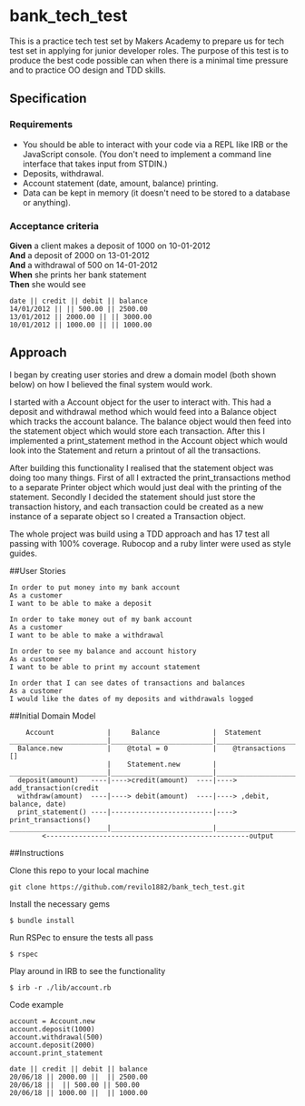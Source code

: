 # bank_tech_test

This is a practice tech test set by Makers Academy to prepare us for tech test set in applying for junior developer roles.  The purpose of this test is to produce the best code possible can when there is a minimal time pressure and to practice OO design and TDD skills.

## Specification

### Requirements

* You should be able to interact with your code via a REPL like IRB or the JavaScript console.  (You don't need to implement a command line interface that takes input from STDIN.)
* Deposits, withdrawal.
* Account statement (date, amount, balance) printing.
* Data can be kept in memory (it doesn't need to be stored to a database or anything).

### Acceptance criteria

**Given** a client makes a deposit of 1000 on 10-01-2012  
**And** a deposit of 2000 on 13-01-2012  
**And** a withdrawal of 500 on 14-01-2012  
**When** she prints her bank statement  
**Then** she would see

```
date || credit || debit || balance
14/01/2012 || || 500.00 || 2500.00
13/01/2012 || 2000.00 || || 3000.00
10/01/2012 || 1000.00 || || 1000.00
```

## Approach

I began by creating user stories and drew a domain model (both shown below) on how I believed the final system would work.

I started with a Account object for the user to interact with. This had a deposit and withdrawal method which would feed into a Balance object which tracks the account balance.  The balance object would then feed into the statement object which would store each transaction.  After this I implemented a print_statement method in the Account object which would look into the Statement and return a printout of all the transactions.

After building this functionality I realised that the statement object was doing too many things.  First of all I extracted the print_transactions method to a separate Printer object which would just deal with the printing of the statement.  Secondly I decided the statement should just store the transaction history, and each transaction could be created as a new instance of a separate object so I created a Transaction object.

The whole project was build using a TDD approach and has 17 test all passing with 100% coverage.  Rubocop and a ruby linter were used as style guides.

##User Stories

```
In order to put money into my bank account
As a customer
I want to be able to make a deposit
```

```
In order to take money out of my bank account
As a customer
I want to be able to make a withdrawal
```

```
In order to see my balance and account history
As a customer
I want to be able to print my account statement
```

```
In order that I can see dates of transactions and balances
As a customer
I would like the dates of my deposits and withdrawals logged
```



##Initial Domain Model

```
    Account             |     Balance             |  Statement
________________________|_________________________|____________________________
  Balance.new           |    @total = 0           |    @transactions []
                        |    Statement.new        |
________________________|_________________________|____________________________
  deposit(amount)   ----|---->credit(amount)  ----|----> add_transaction(credit
  withdraw(amount)  ----|----> debit(amount)  ----|----> ,debit, balance, date)
  print_statement() ----|-------------------------|----> print_transactions()
________________________|_________________________|____________________________
        <--------------------------------------------------output
```

##Instructions

Clone this repo to your local machine
```
git clone https://github.com/revilo1882/bank_tech_test.git
```

Install the necessary gems
```
$ bundle install
```

Run RSPec to ensure the tests all pass
```
$ rspec
```

Play around in IRB to see the functionality
```
$ irb -r ./lib/account.rb
```

Code example

```
account = Account.new
account.deposit(1000)
account.withdrawal(500)
account.deposit(2000)
account.print_statement

date || credit || debit || balance
20/06/18 || 2000.00 ||  || 2500.00
20/06/18 ||  || 500.00 || 500.00
20/06/18 || 1000.00 ||  || 1000.00

```
